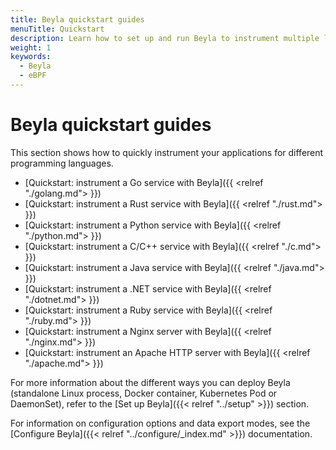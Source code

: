 ```yaml
---
title: Beyla quickstart guides
menuTitle: Quickstart
description: Learn how to set up and run Beyla to instrument multiple languages.
weight: 1
keywords:
  - Beyla
  - eBPF
---
```


# Beyla quickstart guides

This section shows how to quickly instrument your applications for different programming languages.

* [Quickstart: instrument a Go service with Beyla]({{ <relref "./golang.md"> }})
* [Quickstart: instrument a Rust service with Beyla]({{ <relref "./rust.md"> }})
* [Quickstart: instrument a Python service with Beyla]({{ <relref "./python.md"> }})
* [Quickstart: instrument a C/C++ service with Beyla]({{ <relref "./c.md"> }})
* [Quickstart: instrument a Java service with Beyla]({{ <relref "./java.md"> }})
* [Quickstart: instrument a .NET service with Beyla]({{ <relref "./dotnet.md"> }})
* [Quickstart: instrument a Ruby service with Beyla]({{ <relref "./ruby.md"> }})
* [Quickstart: instrument a Nginx server with Beyla]({{ <relref "./nginx.md"> }})
* [Quickstart: instrument an Apache HTTP server with Beyla]({{ <relref "./apache.md"> }})

For more information about the different ways you can deploy Beyla (standalone Linux process, Docker container,
Kubernetes Pod or DaemonSet), refer to the [Set up Beyla]({{< relref "../setup" >}}) section.

For information on configuration options and data export modes, see the [Configure Beyla]({{< relref "../configure/_index.md" >}}) documentation.
